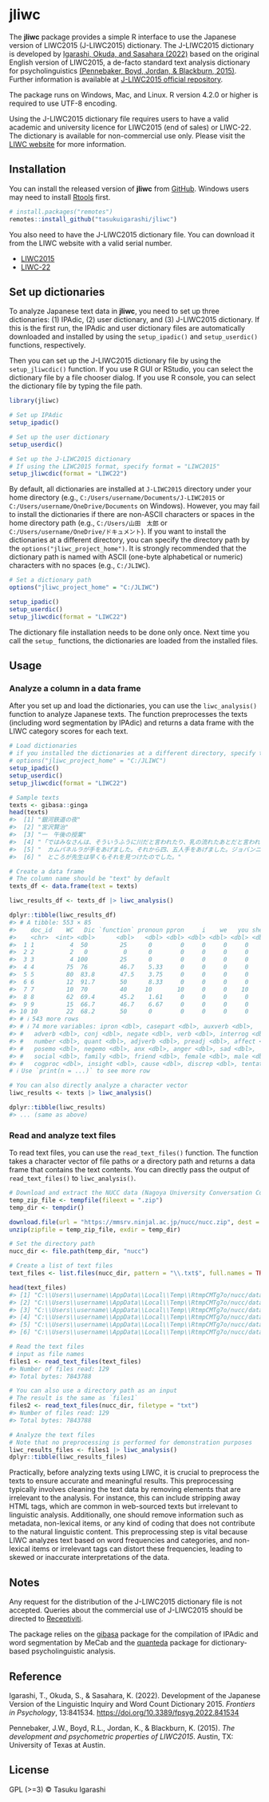 
<!-- README.md is generated from README.Rmd. Please edit that file -->

# jliwc

<!-- badges: start -->
<!-- badges: end -->
<!-- write a paragraph to introduce the package -->

The **jliwc** package provides a simple R interface to use the Japanese
version of LIWC2015 (J-LIWC2015) dictionary. The J-LIWC2015 dictionary
is developed by [Igarashi, Okuda, and Sasahara
(2022)](https://doi.org/10.3389/fpsyg.2022.841534) based on the original
English version of LIWC2015, a de-facto standard text analysis
dictionary for psycholinguistics [(Pennebaker, Boyd, Jordan, &
Blackburn,
2015)](https://repositories.lib.utexas.edu/server/api/core/bitstreams/b0d26dcf-2391-4701-88d0-3cf50ebee697/content).
Further information is available at [J-LIWC2015 official
repository](https://github.com/tasukuigarashi/j-liwc2015).

<!-- write a paragraph: run on Windows, Mac, and Linux. R > 4.2.0 for UTF-8 use-->

The package runs on Windows, Mac, and Linux. R version 4.2.0 or higher
is required to use UTF-8 encoding.

<!-- write a paragraph:
to explain LIWC licence by Receptivi (LIWC2015 or LIWC22) is needed to use the J-LIWC2015 dictionary file, Non-commercial use only, How to get the licence -->

Using the J-LIWC2015 dictionary file requires users to have a valid
academic and university licence for LIWC2015 (end of sales) or LIWC-22.
The dictionary is available for non-commercial use only. Please visit
the [LIWC website](https://www.liwc.app/buy) for more information.

## Installation

<!-- write a sentence to explain installation from github -->

You can install the released version of **jliwc** from
[GitHub](https://github.com/tasukuigarashi/jliwc). Windows users may
need to install [Rtools](https://cran.r-project.org/bin/windows/Rtools/)
first.

``` r
# install.packages("remotes")
remotes::install_github("tasukuigarashi/jliwc")
```

<!-- Explain users need to download J-LIWC dictionary file from LIWC website -->

You also need to have the J-LIWC2015 dictionary file. You can download
it from the LIWC website with a valid serial number.

- [LIWC2015](https://www.liwc.net/dictionaries)
- [LIWC-22](https://www.liwc.app/dictionaries)

## Set up dictionaries

<!-- Write a paragraph about how to Setup the dictionaries: ipadic, userdic, and jliwcdic -->

To analyze Japanese text data in **jliwc**, you need to set up three
dictionaries: (1) IPAdic, (2) user dictionary, and (3) J-LIWC2015
dictionary. If this is the first run, the IPAdic and user dictionary
files are automatically downloaded and installed by using the
`setup_ipadic()` and `setup_userdic()` functions, respectively.

Then you can set up the J-LIWC2015 dictionary file by using the
`setup_jliwcdic()` function. If you use R GUI or RStudio, you can select
the dictionary file by a file chooser dialog. If you use R console, you
can select the dictionary file by typing the file path.

``` r
library(jliwc)

# Set up IPAdic
setup_ipadic()

# Set up the user dictionary
setup_userdic()

# Set up the J-LIWC2015 dictionary
# If using the LIWC2015 format, specify format = "LIWC2015"
setup_jliwcdic(format = "LIWC22")
```

By default, all dictionaries are installed at `J-LIWC2015` directory
under your home directory (e.g.,
`C:/Users/username/Documents/J-LIWC2015` or
`C:/Users/username/OneDrive/Documents` on Windows). However, you may
fail to install the dictionaries if there are non-ASCII characters or
spaces in the home directory path (e.g., `C:/Users/山田　太郎` or
`C:/Users/username/OneDrive/ドキュメント`). If you want to install the
dictionaries at a different directory, you can specify the directory
path by the `options("jliwc_project_home")`. It is strongly recommended
that the dictionary path is named with ASCII (one-byte alphabetical or
numeric) characters with no spaces (e.g., `C:/JLIWC`).

``` r
# Set a dictionary path
options("jliwc_project_home" = "C:/JLIWC")

setup_ipadic()
setup_userdic()
setup_jliwcdic(format = "LIWC22")
```

The dictionary file installation needs to be done only once. Next time
you call the `setup_` functions, the dictionaries are loaded from the
installed files.

## Usage

### Analyze a column in a data frame

After you set up and load the dictionaries, you can use the
`liwc_analysis()` function to analyze Japanese texts. The function
preprocesses the texts (including word segmentation by IPAdic) and
returns a data frame with the LIWC category scores for each text.

``` r
# Load dictionaries
# if you installed the dictionaries at a different directory, specify the directory path
# options("jliwc_project_home" = "C:/JLIWC")
setup_ipadic()
setup_userdic()
setup_jliwcdic(format = "LIWC22")

# Sample texts
texts <- gibasa::ginga
head(texts)
#>  [1] "銀河鉄道の夜"
#>  [2] "宮沢賢治"
#>  [3] "一　午後の授業"
#>  [4] "「ではみなさんは、そういうふうに川だと言われたり、乳の流れたあとだと言われたりしていた、..."
#>  [5] "　カムパネルラが手をあげました。それから四、五人手をあげました。ジョバンニも手をあげようとして、..."
#>  [6] "　ところが先生は早くもそれを見つけたのでした。"

# Create a data frame
# The column name should be "text" by default
texts_df <- data.frame(text = texts)

liwc_results_df <- texts_df |> liwc_analysis()

dplyr::tibble(liwc_results_df)
#> # A tibble: 553 × 85
#>    doc_id    WC   Dic `function` pronoun ppron     i    we   you shehe  they
#>    <chr>  <int> <dbl>      <dbl>   <dbl> <dbl> <dbl> <dbl> <dbl> <dbl> <dbl>
#>  1 1          4  50         25      0        0     0     0     0     0     0
#>  2 2          2   0          0      0        0     0     0     0     0     0
#>  3 3          4 100         25      0        0     0     0     0     0     0
#>  4 4         75  76         46.7    5.33     0     0     0     0     0     0
#>  5 5         80  83.8       47.5    3.75     0     0     0     0     0     0
#>  6 6         12  91.7       50      8.33     0     0     0     0     0     0
#>  7 7         10  70         40     10       10     0     0    10     0     0
#>  8 8         62  69.4       45.2    1.61     0     0     0     0     0     0
#>  9 9         15  66.7       46.7    6.67     0     0     0     0     0     0
#> 10 10        22  68.2       50      0        0     0     0     0     0     0
#> # ℹ 543 more rows
#> # ℹ 74 more variables: ipron <dbl>, casepart <dbl>, auxverb <dbl>,
#> #   adverb <dbl>, conj <dbl>, negate <dbl>, verb <dbl>, interrog <dbl>,
#> #   number <dbl>, quant <dbl>, adjverb <dbl>, preadj <dbl>, affect <dbl>,
#> #   posemo <dbl>, negemo <dbl>, anx <dbl>, anger <dbl>, sad <dbl>,
#> #   social <dbl>, family <dbl>, friend <dbl>, female <dbl>, male <dbl>,
#> #   cogproc <dbl>, insight <dbl>, cause <dbl>, discrep <dbl>, tentat <dbl>,
# ℹ Use `print(n = ...)` to see more row

# You can also directly analyze a character vector
liwc_results <- texts |> liwc_analysis()

dplyr::tibble(liwc_results)
#> ... (same as above)
```

### Read and analyze text files

To read text files, you can use the `read_text_files()` function. The
function takes a character vector of file paths or a directory path and
returns a data frame that contains the text contents. You can directly
pass the output of `read_text_files()` to `liwc_analysis()`.

``` r
# Download and extract the NUCC data (Nagoya University Conversation Corpus)
temp_zip_file <- tempfile(fileext = ".zip")
temp_dir <- tempdir()

download.file(url = "https://mmsrv.ninjal.ac.jp/nucc/nucc.zip", dest = temp_zip_file, mode = "wb")
unzip(zipfile = temp_zip_file, exdir = temp_dir)

# Set the directory path
nucc_dir <- file.path(temp_dir, "nucc")

# Create a list of text files
text_files <- list.files(nucc_dir, pattern = "\\.txt$", full.names = TRUE)

head(text_files)
#> [1] "C:\\Users\\username\\AppData\\Local\\Temp\\RtmpCMTg7o/nucc/data001.txt"
#> [2] "C:\\Users\\username\\AppData\\Local\\Temp\\RtmpCMTg7o/nucc/data002.txt"
#> [3] "C:\\Users\\username\\AppData\\Local\\Temp\\RtmpCMTg7o/nucc/data003.txt"
#> [4] "C:\\Users\\username\\AppData\\Local\\Temp\\RtmpCMTg7o/nucc/data004.txt"
#> [5] "C:\\Users\\username\\AppData\\Local\\Temp\\RtmpCMTg7o/nucc/data005.txt"
#> [6] "C:\\Users\\username\\AppData\\Local\\Temp\\RtmpCMTg7o/nucc/data006.txt"

# Read the text files
# input as file names
files1 <- read_text_files(text_files)
#> Number of files read: 129
#> Total bytes: 7843788

# You can also use a directory path as an input
# The result is the same as `files1`
files2 <- read_text_files(nucc_dir, filetype = "txt")
#> Number of files read: 129
#> Total bytes: 7843788

# Analyze the text files
# Note that no preprocessing is performed for demonstration purposes
liwc_results_files <- files1 |> liwc_analysis()
dplyr::tibble(liwc_results_files)
```

Practically, before analyzing texts using LIWC, it is crucial to
preprocess the texts to ensure accurate and meaningful results. This
preprocessing typically involves cleaning the text data by removing
elements that are irrelevant to the analysis. For instance, this can
include stripping away HTML tags, which are common in web-sourced texts
but irrelevant to linguistic analysis. Additionally, one should remove
information such as metadata, non-lexical items, or any kind of coding
that does not contribute to the natural linguistic content. This
preprocessing step is vital because LIWC analyzes text based on word
frequencies and categories, and non-lexical items or irrelevant tags can
distort these frequencies, leading to skewed or inaccurate
interpretations of the data.

## Notes

Any request for the distribution of the J-LIWC2015 dictionary file is
not accepted. Queries about the commercial use of J-LIWC2015 should be
directed to [Receptiviti](https://www.receptiviti.com/contact).

The package relies on the
[gibasa](https://github.com/paithiov909/gibasa) package for the
compilation of IPAdic and word segmentation by MeCab and the
[quanteda](https://github.com/quanteda/quanteda) package for
dictionary-based psycholinguistic analysis.

## Reference

Igarashi, T., Okuda, S., & Sasahara, K. (2022). Development of the
Japanese Version of the Linguistic Inquiry and Word Count Dictionary
2015. *Frontiers in Psychology*, 13:841534.
<https://doi.org/10.3389/fpsyg.2022.841534>

Pennebaker, J.W., Boyd, R.L., Jordan, K., & Blackburn, K. (2015). *The
development and psychometric properties of LIWC2015*. Austin, TX:
University of Texas at Austin.

## License

GPL (\>=3) © Tasuku Igarashi
